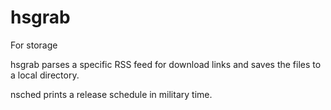 # hsgrab
For storage

hsgrab parses a specific RSS feed for download links and saves the files to a local directory. 

nsched prints a release schedule in military time.
